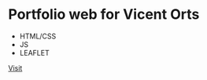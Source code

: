 # Portfolio web for Vicent Orts

- HTML/CSS
- JS
- LEAFLET

[Visit](https://ab-ample.github.io/vicentorts-web/)

